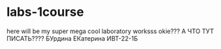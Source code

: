 # labs-1course
here will be my super mega cool laboratory worksss okie???
А ЧТО ТУТ ПИСАТЬ????
БУрдина ЕКатерина ИВТ-22-1Б
